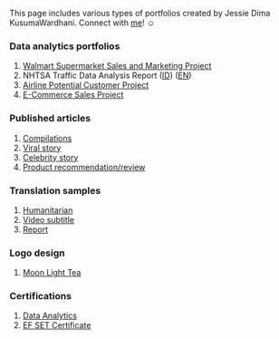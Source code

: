 This page includes various types of portfolios created by Jessie Dima KusumaWardhani. Connect with [me](https://www.linkedin.com/in/jessie-kusumawardhani-6810a714b/)! ☺️

### Data analytics portfolios

   1. [Walmart Supermarket Sales and Marketing Project](https://jessie-kusumawardhani.github.io/Walmart-Supermarket-Project/?raw=true)
   2. NHTSA Traffic Data Analysis Report ([ID](https://jessie-kusumawardhani.github.io/NHTSA-project/)) ([EN](https://jessie-kusumawardhani.github.io/NHTSA-project-EN/))
   3. [Airline Potential Customer Project](https://jessie-kusumawardhani.github.io/Airline-Potential-Customer-Project/)
   4. [E-Commerce Sales Project](https://docs.google.com/spreadsheets/d/1t24t3Yzd9uZdfpWvfTtokrVwjf4WRGl-/edit#gid=1807259487)

### Published articles

   1. [Compilations](https://brightside.me/articles/these-plus-sized-models-recreated-iconic-celebrity-looks-to-promote-self-love-812501/)
   2. [Viral story](https://brightside.me/articles/barbie-introduces-first-ever-doll-with-down-syndrome-812901/)
   3. [Celebrity story](https://brightside.me/articles/40-years-not-letting-go-of-this-michelle-yeohs-journey-to-become-a-hollywood-star-811045/)
   4. [Product recommendation/review](https://brightside.me/articles/upgrade-your-beauty-routine-with-these-12-effective-products-812887/)

### Translation samples
   1. [Humanitarian](https://drive.google.com/file/d/1gnhGNvb_cR-btI8ypNim8wrlcR3CaQuI/view?usp=sharing)
   2. [Video subtitle](https://drive.google.com/file/d/1iVecJivHKjWA1i6lD9kKQ-ExxK-PA6qi/view?usp=sharing)
   3. [Report](https://drive.google.com/file/d/1EjEVOyB1kyZdF_2CFXJwLbiDJu_8RnS5/view?usp=sharing)

### Logo design
   1. [Moon Light Tea](https://www.behance.net/gallery/159871485/Moon-Light-tea)

### Certifications
   1. [Data Analytics](https://drive.google.com/file/d/1Rqe6hWKBrBtBg8SD1lhPrC6rZj4CEkri/view?usp=sharing)
   2. [EF SET Certificate](https://www.efset.org/cert/nv3PUt)
